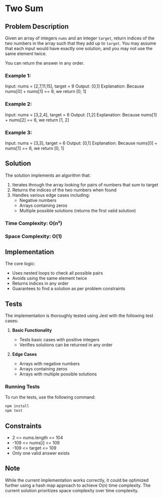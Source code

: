 # Two Sum

## Problem Description
Given an array of integers `nums` and an integer `target`, return indices of the two numbers in the array such that they add up to `target`. You may assume that each input would have exactly one solution, and you may not use the same element twice.

You can return the answer in any order.

### Example 1:
Input: nums = [2,7,11,15], target = 9
Output: [0,1]
Explanation: Because nums[0] + nums[1] == 9, we return [0, 1]

### Example 2:
Input: nums = [3,2,4], target = 6
Output: [1,2]
Explanation: Because nums[1] + nums[2] == 6, we return [1, 2]

### Example 3:
Input: nums = [3,3], target = 6
Output: [0,1]
Explanation: Because nums[0] + nums[1] == 6, we return [0, 1]

## Solution
The solution implements an algorithm that:

1. Iterates through the array looking for pairs of numbers that sum to target
2. Returns the indices of the two numbers when found
3. Handles various edge cases including:
   - Negative numbers
   - Arrays containing zeros
   - Multiple possible solutions (returns the first valid solution)

### Time Complexity: O(n²)
### Space Complexity: O(1)

## Implementation
The core logic:
- Uses nested loops to check all possible pairs
- Avoids using the same element twice
- Returns indices in any order
- Guarantees to find a solution as per problem constraints

## Tests
The implementation is thoroughly tested using Jest with the following test cases:

1. **Basic Functionality**
   - Tests basic cases with positive integers
   - Verifies solutions can be returned in any order

2. **Edge Cases**
   - Arrays with negative numbers
   - Arrays containing zeros
   - Arrays with multiple possible solutions

### Running Tests

To run the tests, use the following command:

```bash
npm install
npm test
```

## Constraints
- 2 <= nums.length <= 104
- -109 <= nums[i] <= 109
- -109 <= target <= 109
- Only one valid answer exists

## Note
While the current implementation works correctly, it could be optimized further using a hash map approach to achieve O(n) time complexity. The current solution prioritizes space complexity over time complexity. 